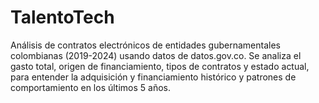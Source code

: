 # TalentoTech
Análisis de contratos electrónicos de entidades gubernamentales colombianas (2019-2024) usando datos de datos.gov.co. Se analiza el gasto total, origen de financiamiento, tipos de contratos y estado actual, para entender la adquisición y financiamiento histórico y patrones de comportamiento en los últimos 5 años.
